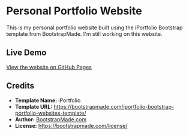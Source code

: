 # Personal Portfolio Website

This is my personal portfolio website built using the iPortfolio Bootstrap template from BootstrapMade. I'm still working on this website.

## Live Demo
[View the website on GitHub Pages](https://arthurchau79.github.io/)

## Credits
- **Template Name:** iPortfolio
- **Template URL:** https://bootstrapmade.com/iportfolio-bootstrap-portfolio-websites-template/
- **Author:** [BootstrapMade.com](https://bootstrapmade.com/)
- **License:** https://bootstrapmade.com/license/
